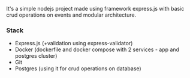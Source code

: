 It's a simple nodejs project made using framework express.js with basic crud operations on events and modular architecture.

### Stack
- Express.js (+validation using express-validator)
- Docker (dockerfile and docker compose with 2 services - app and postgres cluster)
- Git
- Postgres (using it for crud operations on database)
